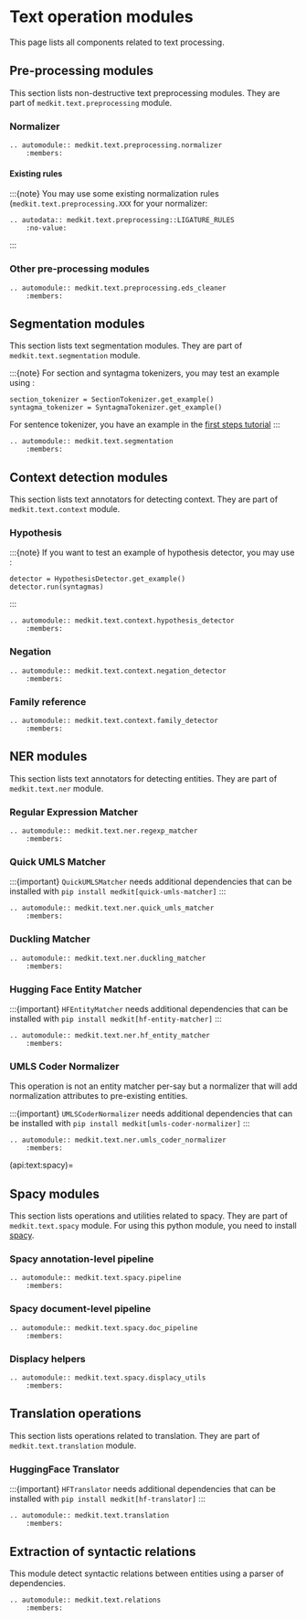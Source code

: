 # Text operation modules

This page lists all components related to text processing.

## Pre-processing modules

This section lists non-destructive text preprocessing modules. They are part
of `medkit.text.preprocessing` module.

### Normalizer

```{eval-rst}
.. automodule:: medkit.text.preprocessing.normalizer
    :members:
```

#### Existing rules

:::{note}
You may use some existing normalization rules (`medkit.text.preprocessing.XXX`
for your normalizer:

```{eval-rst}
.. autodata:: medkit.text.preprocessing::LIGATURE_RULES
    :no-value:
```
:::

### Other pre-processing modules

```{eval-rst}
.. automodule:: medkit.text.preprocessing.eds_cleaner
    :members:
```

## Segmentation modules

This section lists text segmentation modules. They are part of
`medkit.text.segmentation` module.

:::{note}
For section and syntagma tokenizers, you may test an example using :
```
section_tokenizer = SectionTokenizer.get_example()
syntagma_tokenizer = SyntagmaTokenizer.get_example()
```

For sentence tokenizer, you have an example in the [first steps tutorial](../user_guide/first_steps)
:::

```{eval-rst}
.. automodule:: medkit.text.segmentation
    :members:
```

## Context detection modules

This section lists text annotators for detecting context. They are part of
`medkit.text.context` module.

### Hypothesis

:::{note}
If you want to test an example of hypothesis detector, you may use :
```
detector = HypothesisDetector.get_example()
detector.run(syntagmas)
```
:::

```{eval-rst}
.. automodule:: medkit.text.context.hypothesis_detector
    :members:
```

### Negation

```{eval-rst}
.. automodule:: medkit.text.context.negation_detector
    :members:
```

### Family reference

```{eval-rst}
.. automodule:: medkit.text.context.family_detector
    :members:
```

## NER modules

This section lists text annotators for detecting entities. They are part of
`medkit.text.ner` module.

### Regular Expression Matcher

```{eval-rst}
.. automodule:: medkit.text.ner.regexp_matcher
    :members:
```

### Quick UMLS Matcher

:::{important}
`QuickUMLSMatcher` needs additional dependencies that can be installed with `pip
install medkit[quick-umls-matcher]`
:::

```{eval-rst}
.. automodule:: medkit.text.ner.quick_umls_matcher
    :members:
```

### Duckling Matcher

```{eval-rst}
.. automodule:: medkit.text.ner.duckling_matcher
    :members:
```

### Hugging Face Entity Matcher

:::{important}
`HFEntityMatcher` needs additional dependencies that can be installed with `pip install medkit[hf-entity-matcher]`
:::

```{eval-rst}
.. automodule:: medkit.text.ner.hf_entity_matcher
    :members:
```

### UMLS Coder Normalizer

This operation is not an entity matcher per-say but a normalizer that will add normalization
attributes to pre-existing entities.

:::{important}
`UMLSCoderNormalizer` needs additional dependencies that can be installed with `pip install medkit[umls-coder-normalizer]`
:::

```{eval-rst}
.. automodule:: medkit.text.ner.umls_coder_normalizer
    :members:
```
(api:text:spacy)=
## Spacy modules

This section lists operations and utilities related to spacy. They are part of
`medkit.text.spacy` module.
For using this python module, you need to install [spacy](https://spacy.io/).

### Spacy annotation-level pipeline

```{eval-rst}
.. automodule:: medkit.text.spacy.pipeline
    :members:
```

### Spacy document-level pipeline

```{eval-rst}
.. automodule:: medkit.text.spacy.doc_pipeline
    :members:
```

### Displacy helpers

```{eval-rst}
.. automodule:: medkit.text.spacy.displacy_utils
    :members:
```

## Translation operations

This section lists operations related to translation. They are part of
`medkit.text.translation` module.

### HuggingFace Translator

:::{important}
`HFTranslator` needs additional dependencies that can be installed with `pip install medkit[hf-translator]`
:::

```{eval-rst}
.. automodule:: medkit.text.translation
    :members:
```

## Extraction of syntactic relations
This module detect syntactic relations between entities using a parser of dependencies.

```{eval-rst}
.. automodule:: medkit.text.relations
    :members:
```
